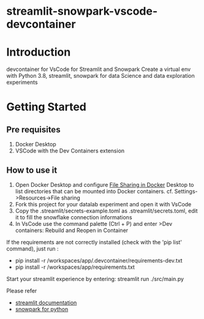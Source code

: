 # streamlit-snowpark-vscode-devcontainer

# Introduction 
devcontainer for VsCode for Streamlit and Snowpark
Create a virtual env with Python 3.8, streamlit, snowpark for data Science and data exploration experiments

# Getting Started
## Pre requisites
1. Docker Desktop
2. VSCode with the Dev Containers extension

## How to use it
1. Open Docker Desktop and configure [File Sharing in Docker](https://docs.docker.com/desktop/get-started/#file-sharing) Desktop to list directories that can be mounted into Docker containers. cf. Settings->Resources->File sharing
2. Fork this project for your datalab experiment and open it with VsCode
3. Copy the .streamlit/secrets-example.toml as .streamlit/secrets.toml, edit it to fill the snowflake connection informations
4. In VsCode use the command palette (Ctrl + P) and enter >Dev containers: Rebuild and Reopen in Container

If the requirements are not correctly installed (check with the 'pip list' command), just run :
- pip install -r /workspaces/app/.devcontainer/requirements-dev.txt
- pip install -r /workspaces/app/requirements.txt

Start your streamlit experience by entering:
streamlit run ./src/main.py

Please refer
- [streamlit documentation](https://docs.streamlit.io/)
- [snowpark for python](https://docs.snowflake.com/en/developer-guide/snowpark/python/index.html)
